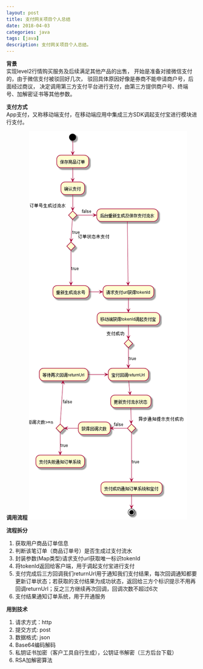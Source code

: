 ```yaml
---
layout: post
title: 支付网关项目个人总结
date: 2018-04-03
categories: java
tags: [java]
description: 支付网关项目个人总结。
---
```


**背景**<br/>
实现level2行情购买服务及后续满足其他产品的出售，
开始是准备对接微信支付的，由于微信支付被驳回好几次，
驳回具体原因好像是券商不能申请商户号，后面经过商议，
决定调用第三方支付平台进行支付，由第三方提供商户号、终端号、加解密证书等其他参数。

**支付方式**<br/>
App支付，又称移动端支付，在移动端应用中集成三方SDK调起支付宝进行模块进行支付。

**调用流程**
![支付网关流程图](/images/payment.png)

**流程拆分**
1. 获取用户商品订单信息
2. 判断该笔订单（商品订单号）是否生成过支付流水
3. 封装参数(Map类型)请求支付url获取唯一标识tokenId
4. 将tokenId返回给客户端，用于调起支付宝进行支付
5. 支付完成后三方回调我们returnUrl用于通知我们支付结果，每次回调通知都要更新订单状态；若获取的支付结果为成功状态，返回给三方个标识提示不用再回调returnUrl；反之三方继续再次回调，回调次数不超过6次
6. 支付结果通知订单系统，用于开通服务

**用到技术**
1. 请求方式：http
2. 提交方式: post
3. 数据格式: json
4. Base64编码解码
5. 私钥证书加密（客户工具自行生成），公钥证书解密（三方后台下载）
6. RSA加解密算法


